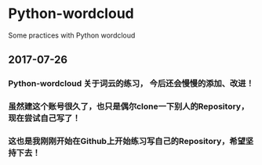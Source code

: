 # Python-wordcloud
Some practices with Python wordcloud
## 2017-07-26
### Python-wordcloud 关于词云的练习， 今后还会慢慢的添加、改进！
### 虽然建这个账号很久了，也只是偶尔clone一下别人的Repository，现在尝试自己写了！
### 这也是我刚刚开始在Github上开始练习写自己的Repository，希望坚持下去！
